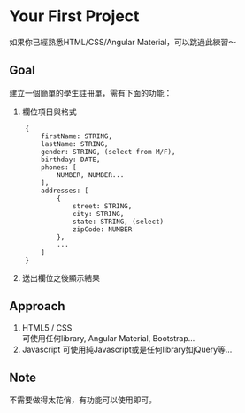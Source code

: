 # Your First Project
如果你已經熟悉HTML/CSS/Angular Material，可以跳過此練習～  

## Goal
建立一個簡單的學生註冊單，需有下面的功能：  
1. 欄位項目與格式  
```
    {
        firstName: STRING,
        lastName: STRING,
        gender: STRING, (select from M/F),
        birthday: DATE,
        phones: [
            NUMBER, NUMBER...
        ],
        addresses: [
            {
                street: STRING,
                city: STRING,
                state: STRING, (select)
                zipCode: NUMBER
            },
            ...
        ]
    }
```
2. 送出欄位之後顯示結果  

## Approach
1. HTML5 / CSS  
    可使用任何library, Angular Material, Bootstrap...  
2. Javascript
    可使用純Javascript或是任何library如jQuery等...  

## Note
不需要做得太花俏，有功能可以使用即可。  
